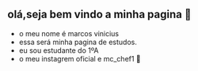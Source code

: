 ## olá,seja bem vindo a minha pagina 🫠

- o meu nome é marcos vinicius
- essa será minha pagina de estudos.
- eu sou estudante do 1ºA
- o meu instagrem oficial e mc_chef1 🫠
